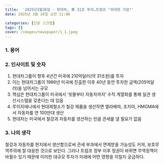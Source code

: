 ```yaml
---
title:  '2025년3월26일 - 현대차, 美 31조 투자…트럼프 "위대한 기업"'
date: 2025년 3월 26일 오전 11:08

categories: [신문 스크랩]
tags: []
cover: /images/newspaper/1_1.jpeg
---
```


### 1. 용어

### 2. 인사이트 및 숫자
1. 현대차그룹이 향후 4년간 미국에 210억달러(약 31조원)를 투자
2. 이는 현대차그룹이 1986년 미국에 진출한 이후 40년 동안 투자한 금액(205억달러)을 넘어서는 규모
3. 핵심은 현대차그룹이 미국에서 ‘쇳물부터 자동차까지’ 수직 계열화를 통해 일관 생산시스템을 갖춘다는 데 있음
4. 루이지애나에서 현대제철소가 철강 제품을 생산하면 앨라배마, 조지아, HMGMA에서 자동차를 연 100만대 생산
5. 현대차는 미국에서 철강과 자동차를 생산하는 만큼 관세를 낼 필요가 없음
### 3. 나의 생각
철강과 자동차를 현지에서 생산함으로써 관세 부과에서 면제받을 가능성도 커져, 보호무역주의에 잘 대응한 것으로 보인다. 그러나 트럼프 정부 이후 정권이 바뀌면 무역정책이 바뀔수 있기 때문에 이러한 대규모 투자가 미래에 어떤 영향을 끼칠지 궁금하다.